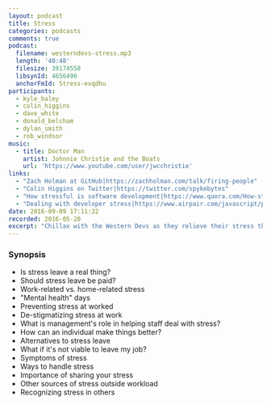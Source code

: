 ```yaml
---
layout: podcast
title: Stress
categories: podcasts
comments: true
podcast:
  filename: westerndevs-stress.mp3
  length: '40:48'
  filesize: 39174558
  libsynId: 4656496
  anchorFmId: Stress-evqdhu
participants:
  - kyle_baley
  - colin_higgins
  - dave_white
  - donald_belcham
  - dylan_smith
  - rob_windsor
music:
  - title: Doctor Man
    artist: Johnnie Christie and the Boats
    url: 'https://www.youtube.com/user/jwcchristie'
links:
  - "Zach Holman at GitHub|https://zachholman.com/talk/firing-people"
  - "Colin Higgins on Twitter|https://twitter.com/spykebytes"
  - "How stressful is software development|https://www.quora.com/How-stressful-is-the-job-of-being-a-software-engineer"
  - "Dealing with developer stress|https://www.airpair.com/javascript/posts/tips-for-dealing-with-developer-stress"
date: 2016-09-09 17:11:22
recorded: 2016-05-20
excerpt: "Chillax with the Western Devs as they relieve their stress through podcast therapy"
---
```


### Synopsis

* Is stress leave a real thing?
* Should stress leave be paid?
* Work-related vs. home-related stress
* "Mental health" days
* Preventing stress at worked
* De-stigmatizing stress at work
* What is management's role in helping staff deal with stress?
* How can an individual make things better?
* Alternatives to stress leave
* What if it's not viable to leave my job?
* Symptoms of stress
* Ways to handle stress
* Importance of sharing your stress
* Other sources of stress outside workload
* Recognizing stress in others
